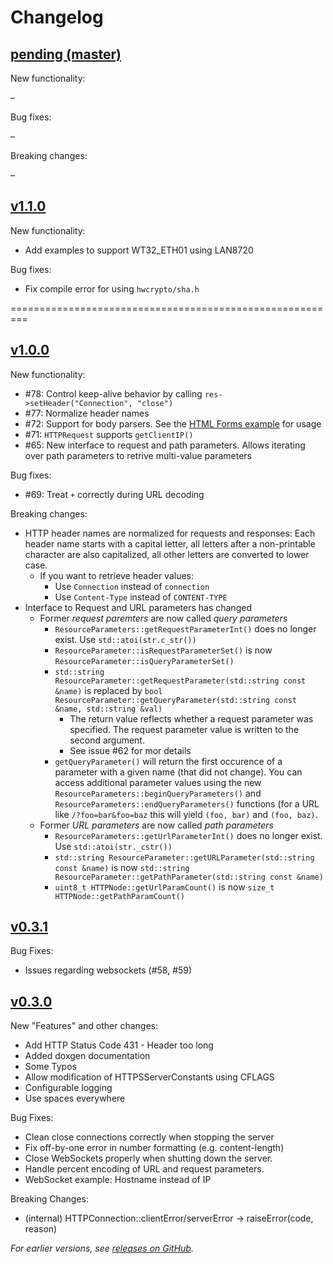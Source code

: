 # Changelog

## [pending (master)](https://github.com/fhessel/esp32_https_server/tree/master)

New functionality:

–

Bug fixes:

–

Breaking changes:

–

## [v1.1.0](https://github.com/fhessel/esp32_https_server/releases/tag/v1.0.0)

New functionality:

* Add examples to support WT32_ETH01 using LAN8720

Bug fixes:

* Fix compile error for using `hwcrypto/sha.h`

=========================================================

## [v1.0.0](https://github.com/fhessel/esp32_https_server/releases/tag/v1.0.0)

New functionality:

* #78: Control keep-alive behavior by calling `res->setHeader("Connection", "close")`
* #77: Normalize header names
* #72: Support for body parsers. See the [HTML Forms example](examples/HTML-Forms/HTML-Forms.ino) for usage
* #71: `HTTPRequest` supports `getClientIP()`
* #65: New interface to request and path parameters. Allows iterating over path parameters to retrive multi-value parameters

Bug fixes:

* #69: Treat `+` correctly during URL decoding

Breaking changes:

* HTTP header names are normalized for requests and responses: Each header name starts with a capital letter, all letters after a non-printable character are also capitalized, all other letters are converted to lower case.
   * If you want to retrieve header values:
      * Use `Connection` instead of `connection`
      * Use `Content-Type` instead of `CONTENT-TYPE`
* Interface to Request and URL parameters has changed
   * Former *request paremters* are now called *query parameters*
      * `ResourceParameters::getRequestParameterInt()` does no longer exist. Use `std::atoi(str.c_str())`
      * `ResourceParameter::isRequestParameterSet()` is now `ResourceParameter::isQueryParameterSet()`
      * `std::string ResourceParameter::getRequestParameter(std::string const &name)` is replaced by `bool ResourceParameter::getQueryParameter(std::string const &name, std::string &val)`
         * The return value reflects whether a request parameter was specified. The request parameter value is written to the second argument.
         * See issue #62 for mor details
      * `getQueryParameter()` will return the first occurence of a parameter with a given name (that did not change). You can access additional parameter values using the new `ResourceParameters::beginQueryParameters()` and `ResourceParameters::endQueryParameters()` functions (for a URL like `/?foo=bar&foo=baz` this will yield `(foo, bar)` and `(foo, baz)`.
   * Former *URL parameters* are now called *path parameters*
      * `ResourceParameters::getUrlParameterInt()` does no longer exist. Use `std::atoi(str._cstr())`
      * `std::string ResourceParameter::getURLParameter(std::string const &name)` is now `std::string ResourceParameter::getPathParameter(std::string const &name)`
      * `uint8_t HTTPNode::getUrlParamCount()` is now `size_t HTTPNode::getPathParamCount()`

## [v0.3.1](https://github.com/fhessel/esp32_https_server/releases/tag/v0.3.1)

Bug Fixes:

- Issues regarding websockets (#58, #59)

## [v0.3.0](https://github.com/fhessel/esp32_https_server/releases/tag/v0.3.0)

New "Features" and other changes:

* Add HTTP Status Code 431 - Header too long
* Added doxgen documentation
* Some Typos
* Allow modification of HTTPSServerConstants using CFLAGS
* Configurable logging
* Use spaces everywhere

Bug Fixes:

* Clean close connections correctly when stopping the server
* Fix off-by-one error in number formatting (e.g. content-length)
* Close WebSockets properly when shutting down the server.
* Handle percent encoding of URL and request parameters.
* WebSocket example: Hostname instead of IP

Breaking Changes:

* (internal) HTTPConnection::clientError/serverError -> raiseError(code, reason)

_For earlier versions, see [releases on GitHub](https://github.com/fhessel/esp32_https_server/releases)._
